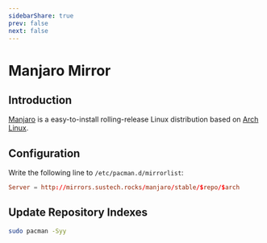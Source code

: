 ```yaml
---
sidebarShare: true
prev: false
next: false
---
```


# Manjaro Mirror

## Introduction

[Manjaro](https://manjaro.org/) is a easy-to-install rolling-release Linux distribution based on [Arch Linux](https://www.archlinux.org/).

## Configuration

Write the following line to `/etc/pacman.d/mirrorlist`:

``` toml
Server = http://mirrors.sustech.rocks/manjaro/stable/$repo/$arch
```

## Update Repository Indexes

``` sh
sudo pacman -Syy
```
